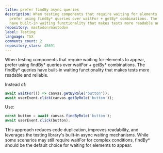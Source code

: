 ```yaml
---
title: prefer findBy async queries
description: When testing components that require waiting for elements to appear,
  prefer using findBy* queries over waitFor + getBy* combinations. The findBy* queries
  have built-in waiting functionality that makes tests more readable and reliable.
repository: mastodon/mastodon
label: Testing
language: TSX
comments_count: 2
repository_stars: 48691
---
```


When testing components that require waiting for elements to appear, prefer using findBy* queries over waitFor + getBy* combinations. The findBy* queries have built-in waiting functionality that makes tests more readable and reliable.

Instead of:
```typescript
await waitFor(() => canvas.getByRole('button'));
await userEvent.click(canvas.getByRole('button'));
```

Use:
```typescript
const button = await canvas.findByRole('button');
await userEvent.click(button);
```

This approach reduces code duplication, improves readability, and leverages the testing library's built-in async waiting mechanisms. While some scenarios may still require waitFor for complex conditions, findBy* should be the default choice for waiting for elements to appear.